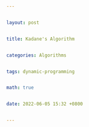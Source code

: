 ```yaml
---


layout: post


title: Kadane's Algorithm


categories: Algorithms


tags: dynamic-programming


math: true


date: 2022-06-05 15:32 +0800


---
```

